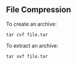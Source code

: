 #

## File Compression

To create an archive:

    tar cvf file.tar

To extract an archive:

    tar xvf file.tar